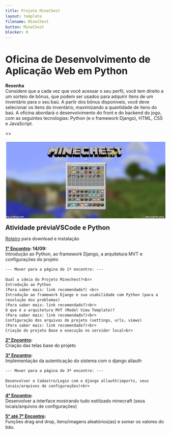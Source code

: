 ```yaml
---
title: Projeto MineChest
layout: template
filename: MineChest
button: MineChest
blocker: 0
--- 
```

<html>
<body>
<h1 style="font-size:30px">
Oficina de Desenvolvimento de Aplicação Web em Python
</h1>
	
<p>
<b style="font-weight: bold;">Resenha<br></b>
Considere que a cada vez que você acessar o seu perfil, você tem direito a um sorteio de bônus, que podem ser usados para adquirir itens de um inventário para o seu baú. 
A partir dos bônus disponíveis, você deve selecionar os itens do inventário, maximizando a quantidade de itens do baú.
A oficina abordará o desenvolvimento do front e do backend do jogo, com as seguintes tecnologias: Python (e o framework Django), HTML, CSS e JavaScript.	
</p>
<>
	
<p align="center">
<img src="images/image.png"/>	
	</p>
<p align="justify">
	<b style="font-size:20px;">Atividade préviaVSCode e Python</b>
</p>
<p>
	<a href="https://e2pc.github.io/ProjectPage/AtividadePrevia">Roteiro</a> para download e instalação
</p>
	
<p>
<b style="font-weight: bold;"><a href="https://e2pc.github.io/ProjectPage/Encontro1">1° Encontro</a>: 14/09:<br></b>
	Introdução ao Python, ao framework Django, a arquitetura MVT e configurações do projeto
	
	
	--- Mover para a página do 1º encontro: ---
	
	Qual a ideia do Projeto Minechest?<br>
	Introdução ao Python 
	(Para saber mais: link recomendado?) <br>
	Introdução ao framework Django e sua usabilidade com Python (para a resolução dos problemas)
	(Para saber mais: link recomendado?)<br>
	O que é a arquitetura MVT (Model View Template)?
	(Para saber mais: link recomendado?)<br>
	Configuração dos arquivos do projeto (settings, urls, views)
	(Para saber mais: link recomendado?)<br>
	Criação do projeto Base e execução no servidor local<br>
</p>
	
<p>
<b style="font-weight: bold;"><a href="https://e2pc.github.io/ProjectPage/Encontro2">2° Encontro</a>:<br></b>
	Criação das telas base do projeto<br>
</p>

<p>
<b style="font-weight: bold;"><a href="https://e2pc.github.io/ProjectPage/Encontro3">3° Encontro</a>:<br></b>
	Implementação da autenticação do sistema com o django allauth 
	
	--- Mover para a página do 3º encontro: ---
	
	Desenvolver o Cadastro/Login com o django allauth(imports, seus locais/arquivos de configurações)<br>
</p>

<p>
	<b style="font-weight: bold;"><a href="https://e2pc.github.io/ProjectPage/Encontro4">4° Encontro</a>:<br></b>
	Desenvolver a interface mostrando tudo estilizado minecraft
	(seus locais/arquivos de configurações)<br>
</p>

<p>
<b style="font-weight: bold;"><a href="https://e2pc.github.io/ProjectPage/Encontro57">5° até 7° Encontro</a>:<br></b>
	Funções drag and drop, itens/imagens aleatórios(as) e somar os valores do báu.<br>
</p>


</body>
</html>
